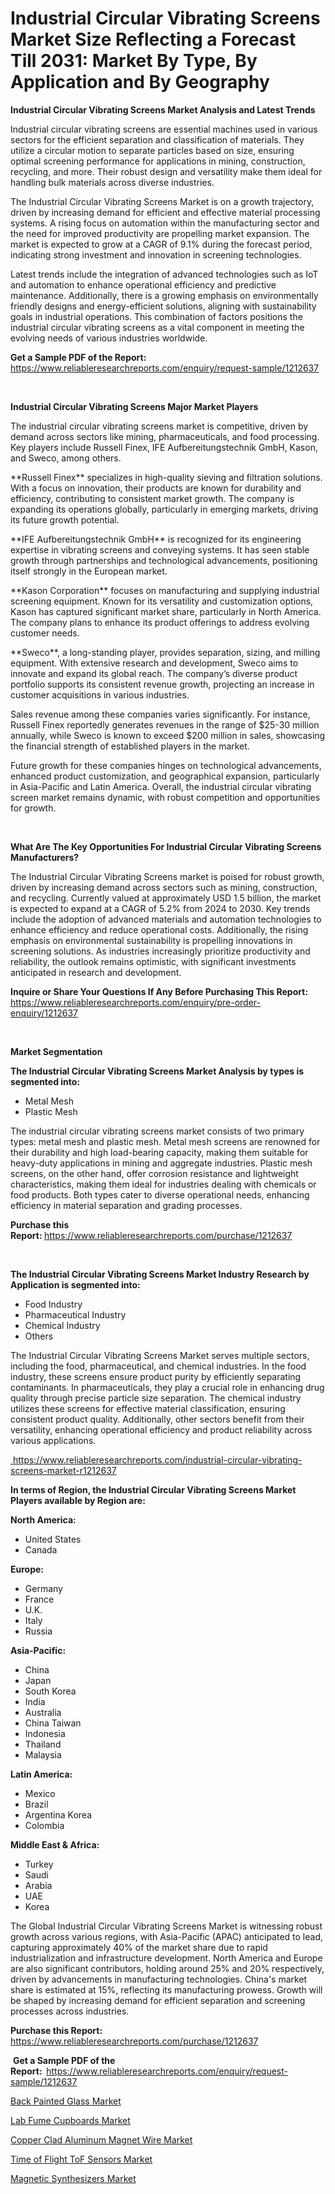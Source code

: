 <p><h1>Industrial Circular Vibrating Screens Market Size Reflecting a Forecast Till 2031: Market By Type, By Application and By Geography</h1></p><p><strong>Industrial Circular Vibrating Screens Market Analysis and Latest Trends</strong></p>
<p><p>Industrial circular vibrating screens are essential machines used in various sectors for the efficient separation and classification of materials. They utilize a circular motion to separate particles based on size, ensuring optimal screening performance for applications in mining, construction, recycling, and more. Their robust design and versatility make them ideal for handling bulk materials across diverse industries.</p><p>The Industrial Circular Vibrating Screens Market is on a growth trajectory, driven by increasing demand for efficient and effective material processing systems. A rising focus on automation within the manufacturing sector and the need for improved productivity are propelling market expansion. The market is expected to grow at a CAGR of 9.1% during the forecast period, indicating strong investment and innovation in screening technologies.</p><p>Latest trends include the integration of advanced technologies such as IoT and automation to enhance operational efficiency and predictive maintenance. Additionally, there is a growing emphasis on environmentally friendly designs and energy-efficient solutions, aligning with sustainability goals in industrial operations. This combination of factors positions the industrial circular vibrating screens as a vital component in meeting the evolving needs of various industries worldwide.</p></p>
<p><strong>Get a Sample PDF of the Report:&nbsp;</strong> <a href="https://www.reliableresearchreports.com/enquiry/request-sample/1212637?utm_campaign=8&utm_medium=2&utm_source=Github&utm_content=ia&utm_term=06102024&utm_id=industrial-circular-vibrating-screens">https://www.reliableresearchreports.com/enquiry/request-sample/1212637</a></p>
<p>&nbsp;</p>
<p><strong>Industrial Circular Vibrating Screens Major Market Players</strong></p>
<p><p>The industrial circular vibrating screens market is competitive, driven by demand across sectors like mining, pharmaceuticals, and food processing. Key players include Russell Finex, IFE Aufbereitungstechnik GmbH, Kason, and Sweco, among others.</p><p>**Russell Finex** specializes in high-quality sieving and filtration solutions. With a focus on innovation, their products are known for durability and efficiency, contributing to consistent market growth. The company is expanding its operations globally, particularly in emerging markets, driving its future growth potential.</p><p>**IFE Aufbereitungstechnik GmbH** is recognized for its engineering expertise in vibrating screens and conveying systems. It has seen stable growth through partnerships and technological advancements, positioning itself strongly in the European market.</p><p>**Kason Corporation** focuses on manufacturing and supplying industrial screening equipment. Known for its versatility and customization options, Kason has captured significant market share, particularly in North America. The company plans to enhance its product offerings to address evolving customer needs.</p><p>**Sweco**, a long-standing player, provides separation, sizing, and milling equipment. With extensive research and development, Sweco aims to innovate and expand its global reach. The company’s diverse product portfolio supports its consistent revenue growth, projecting an increase in customer acquisitions in various industries.</p><p>Sales revenue among these companies varies significantly. For instance, Russell Finex reportedly generates revenues in the range of $25-30 million annually, while Sweco is known to exceed $200 million in sales, showcasing the financial strength of established players in the market.</p><p>Future growth for these companies hinges on technological advancements, enhanced product customization, and geographical expansion, particularly in Asia-Pacific and Latin America. Overall, the industrial circular vibrating screen market remains dynamic, with robust competition and opportunities for growth.</p></p>
<p>&nbsp;</p>
<p><strong>What Are The Key Opportunities For Industrial Circular Vibrating Screens Manufacturers?</strong></p>
<p><p>The Industrial Circular Vibrating Screens market is poised for robust growth, driven by increasing demand across sectors such as mining, construction, and recycling. Currently valued at approximately USD 1.5 billion, the market is expected to expand at a CAGR of 5.2% from 2024 to 2030. Key trends include the adoption of advanced materials and automation technologies to enhance efficiency and reduce operational costs. Additionally, the rising emphasis on environmental sustainability is propelling innovations in screening solutions. As industries increasingly prioritize productivity and reliability, the outlook remains optimistic, with significant investments anticipated in research and development.</p></p>
<p><strong>Inquire or Share Your Questions If Any Before Purchasing This Report:</strong> <a href="https://www.reliableresearchreports.com/enquiry/pre-order-enquiry/1212637?utm_campaign=8&utm_medium=2&utm_source=Github&utm_content=ia&utm_term=06102024&utm_id=industrial-circular-vibrating-screens">https://www.reliableresearchreports.com/enquiry/pre-order-enquiry/1212637</a></p>
<p>&nbsp;</p>
<p><strong>Market Segmentation</strong></p>
<p><strong>The Industrial Circular Vibrating Screens Market Analysis by types is segmented into:</strong></p>
<p><ul><li>Metal Mesh</li><li>Plastic Mesh</li></ul></p>
<p><p>The industrial circular vibrating screens market consists of two primary types: metal mesh and plastic mesh. Metal mesh screens are renowned for their durability and high load-bearing capacity, making them suitable for heavy-duty applications in mining and aggregate industries. Plastic mesh screens, on the other hand, offer corrosion resistance and lightweight characteristics, making them ideal for industries dealing with chemicals or food products. Both types cater to diverse operational needs, enhancing efficiency in material separation and grading processes.</p></p>
<p><strong>Purchase this Report:&nbsp;</strong><a href="https://www.reliableresearchreports.com/purchase/1212637?utm_campaign=8&utm_medium=2&utm_source=Github&utm_content=ia&utm_term=06102024&utm_id=industrial-circular-vibrating-screens">https://www.reliableresearchreports.com/purchase/1212637</a></p>
<p>&nbsp;</p>
<p><strong>The Industrial Circular Vibrating Screens Market Industry Research by Application is segmented into:</strong></p>
<p><ul><li>Food Industry</li><li>Pharmaceutical Industry</li><li>Chemical Industry</li><li>Others</li></ul></p>
<p><p>The Industrial Circular Vibrating Screens Market serves multiple sectors, including the food, pharmaceutical, and chemical industries. In the food industry, these screens ensure product purity by efficiently separating contaminants. In pharmaceuticals, they play a crucial role in enhancing drug quality through precise particle size separation. The chemical industry utilizes these screens for effective material classification, ensuring consistent product quality. Additionally, other sectors benefit from their versatility, enhancing operational efficiency and product reliability across various applications.</p></p>
<p><a href="https://www.reliableresearchreports.com/industrial-circular-vibrating-screens-market-r1212637?utm_campaign=8&utm_medium=2&utm_source=Github&utm_content=ia&utm_term=06102024&utm_id=industrial-circular-vibrating-screens">&nbsp;https://www.reliableresearchreports.com/industrial-circular-vibrating-screens-market-r1212637</a></p>
<p><strong>In terms of Region, the Industrial Circular Vibrating Screens Market Players available by Region are:</strong></p>
<p>
    <p> <strong> North America: </strong>
        <ul>
            <li>United States</li>
            <li>Canada</li>
        </ul>
        </p> 
    <p> <strong> Europe: </strong>
        <ul>
            <li>Germany</li>
            <li>France</li>
            <li>U.K.</li>
            <li>Italy</li>
            <li>Russia</li>
        </ul>
        </p> 
    <p> <strong> Asia-Pacific: </strong>
        <ul>
            <li>China</li>
            <li>Japan</li>
            <li>South Korea</li>
            <li>India</li>
            <li>Australia</li>
            <li>China Taiwan</li>
            <li>Indonesia</li>
            <li>Thailand</li>
            <li>Malaysia</li>
        </ul>
        </p> 
    <p> <strong> Latin America: </strong>
        <ul>
            <li>Mexico</li>
            <li>Brazil</li>
            <li>Argentina Korea</li>
            <li>Colombia</li>
        </ul>
        </p> 
    <p> <strong> Middle East & Africa: </strong>
        <ul>
            <li>Turkey</li>
            <li>Saudi</li>
            <li>Arabia</li>
            <li>UAE</li>
            <li>Korea</li>
        </ul>
    </p>
    </p>
<p><p>The Global Industrial Circular Vibrating Screens Market is witnessing robust growth across various regions, with Asia-Pacific (APAC) anticipated to lead, capturing approximately 40% of the market share due to rapid industrialization and infrastructure development. North America and Europe are also significant contributors, holding around 25% and 20% respectively, driven by advancements in manufacturing technologies. China's market share is estimated at 15%, reflecting its manufacturing prowess. Growth will be shaped by increasing demand for efficient separation and screening processes across industries.</p></p>
<p><strong>Purchase this Report: </strong><a href="https://www.reliableresearchreports.com/purchase/1212637?utm_campaign=8&utm_medium=2&utm_source=Github&utm_content=ia&utm_term=06102024&utm_id=industrial-circular-vibrating-screens">https://www.reliableresearchreports.com/purchase/1212637</a></p>
<p>&nbsp;<strong>Get a Sample PDF of the Report:&nbsp;&nbsp;</strong><a href="https://www.reliableresearchreports.com/enquiry/request-sample/1212637?utm_campaign=8&utm_medium=2&utm_source=Github&utm_content=ia&utm_term=06102024&utm_id=industrial-circular-vibrating-screens">https://www.reliableresearchreports.com/enquiry/request-sample/1212637</a></p>
<p><strong></strong></p>
<p><p><a href="https://medium.com/@keithpoole2727/global-perspectives-on-back-painted-glass-market-trends-challenges-and-forecast-2024-2031-b4c86b208fc8?postPublishedType=repub&utm_campaign=8&utm_medium=2&utm_source=Github&utm_content=ia&utm_term=06102024&utm_id=industrial-circular-vibrating-screens">Back Painted Glass Market</a></p><p><a href="https://www.linkedin.com/pulse/market-insights-global-lab-fume-cupboards-forecast-innovation-9dr2e?utm_campaign=8&utm_medium=2&utm_source=Github&utm_content=ia&utm_term=06102024&utm_id=industrial-circular-vibrating-screens">Lab Fume Cupboards Market</a></p><p><a href="https://github.com/JudyWalsh475/Market-Research-Report-List-1/blob/main/copper-clad-aluminum-magnet-wire-market.md?utm_campaign=8&utm_medium=2&utm_source=Github&utm_content=ia&utm_term=06102024&utm_id=industrial-circular-vibrating-screens">Copper Clad Aluminum Magnet Wire Market</a></p><p><a href="https://issuu.com/reportprime-2/docs/time-of-flight-tof-sensors-market-s_1ef56a453d4fe1?utm_campaign=8&utm_medium=2&utm_source=Github&utm_content=ia&utm_term=06102024&utm_id=industrial-circular-vibrating-screens">Time of Flight ToF Sensors Market</a></p><p><a href="https://www.linkedin.com/pulse/magnetic-synthesizers-market-investigation-industry-evolution-wbzse?utm_campaign=8&utm_medium=2&utm_source=Github&utm_content=ia&utm_term=06102024&utm_id=industrial-circular-vibrating-screens">Magnetic Synthesizers Market</a></p></p>
